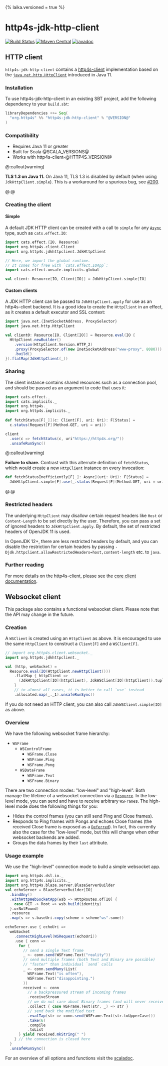 {% laika.versioned = true %}

# http4s-jdk-http-client

[![Build Status](https://github.com/http4s/http4s-jdk-http-client/workflows/CI/badge.svg?branch=master)](https://github.com/http4s/http4s-jdk-http-client/actions) [![Maven Central](https://maven-badges.herokuapp.com/maven-central/org.http4s/http4s-jdk-http-client_@SCALA_VERSION@/badge.svg)](https://maven-badges.herokuapp.com/maven-central/org.http4s/http4s-jdk-http-client_@SCALA_VERSION@) [![javadoc](https://javadoc.io/badge2/org.http4s/http4s-jdk-http-client_2.13/javadoc.svg)](https://javadoc.io/doc/org.http4s/http4s-jdk-http-client_2.13)

## HTTP client

`http4s-jdk-http-client` contains a [http4s-client] implementation based on
the [`java.net.http.HttpClient`][Java HttpClient] introduced in Java
11.

### Installation

To use http4s-jdk-http-client in an existing SBT project, add the
following dependency to your `build.sbt`:

```scala
libraryDependencies ++= Seq(
  "org.http4s" %% "http4s-jdk-http-client" % "@VERSION@"
)
```

### Compatibility

* Requires Java 11 or greater
* Built for Scala @SCALA_VERSIONS@
* Works with http4s-client-@HTTP4S_VERSION@

@:callout(warning)

**TLS 1.3 on Java 11.** On Java 11, TLS 1.3 is disabled by default (when using `JdkHttpClient.simple`).
This is a workaround for a spurious bug, see [#200](https://github.com/http4s/http4s-jdk-http-client/issues/200).

@:@

### Creating the client

#### Simple

A default JDK HTTP client can be created with a call to `simple` for
any [`Async`][Async] type, such as `cats.effect.IO`:

```scala mdoc:silent:reset-class
import cats.effect.{IO, Resource}
import org.http4s.client.Client
import org.http4s.jdkhttpclient.JdkHttpClient

// Here, we import the global runtime.
// It comes for free with `cats.effect.IOApp`:
import cats.effect.unsafe.implicits.global

val client: Resource[IO, Client[IO]] = JdkHttpClient.simple[IO]
```

#### Custom clients

A JDK HTTP client can be passed to `JdkHttpClient.apply` for use as an
http4s-client backend.  It is a good idea to create the `HttpClient`
in an effect, as it creates a default executor and SSL context:

```scala mdoc:silent
import java.net.{InetSocketAddress, ProxySelector}
import java.net.http.HttpClient

val client0: Resource[IO, Client[IO]] = Resource.eval(IO {
  HttpClient.newBuilder()
    .version(HttpClient.Version.HTTP_2)
    .proxy(ProxySelector.of(new InetSocketAddress("www-proxy", 8080)))
    .build()
}).flatMap(JdkHttpClient(_))
```

### Sharing

The client instance contains shared resources such as a connection
pool, and should be passed as an argument to code that uses it:

```scala mdoc
import cats.effect._
import cats.implicits._
import org.http4s._
import org.http4s.implicits._
  
def fetchStatus[F[_]](c: Client[F], uri: Uri): F[Status] =
  c.status(Request[F](Method.GET, uri = uri))

client
  .use(c => fetchStatus(c, uri"https://http4s.org/"))
  .unsafeRunSync()
```

@:callout(warning)

**Failure to share.**
Contrast with this alternate definition of `fetchStatus`, which would
create a new `HttpClient` instance on every invocation:

```scala mdoc
def fetchStatusInefficiently[F[_]: Async](uri: Uri): F[Status] =
  JdkHttpClient.simple[F].use(_.status(Request[F](Method.GET, uri = uri)))
```

@:@

### Restricted headers

The underlying `HttpClient` may disallow certain request headers like `Host`
or `Content-Length` to be set directly by the user. Therefore, you can pass a set
of ignored headers to `JdkHttpClient.apply`. By default, the set of restricted
headers of OpenJDK 11 is used.

In OpenJDK 12+, there are less restricted headers by default, and you can disable
the restriction for certain headers by passing
`-Djdk.httpclient.allowRestrictedHeaders=host,content-length` etc. to `java`.

### Further reading

For more details on the http4s-client, please see the [core client
documentation][http4s-client].

## Websocket client

This package also contains a functional websocket client. Please note that
the API may change in the future.

### Creation

A `WSClient` is created
using an `HttpClient` as above. It is encouraged to use the same `HttpClient`
to construct a `Client[F]` and a `WSClient[F]`.

```scala mdoc
// import org.http4s.client.websocket._
import org.http4s.jdkhttpclient._

val (http, webSocket) =
  Resource.eval(IO(HttpClient.newHttpClient()))
    .flatMap { httpClient =>
      (JdkHttpClient[IO](httpClient), JdkWSClient[IO](httpClient)).tupled
    }
    // in almost all cases, it is better to call `use` instead
    .allocated.map(_._1).unsafeRunSync()
```

If you do not need an HTTP client, you can also call `JdkWSClient.simple[IO]` as above.

### Overview

We have the following websocket frame hierarchy:

 - `WSFrame`
     - `WSControlFrame`
         - `WSFrame.Close`
         - `WSFrame.Ping`
         - `WSFrame.Pong`
     - `WSDataFrame`
         - `WSFrame.Text`
         - `WSFrame.Binary`

There are two connection modes: "low-level" and "high-level". Both manage the lifetime of a
websocket connection via a [`Resource`][Resource].
In the low-level mode, you can send and have to receive arbitrary `WSFrame`s.
The high-level mode does the following things for you:

 - Hides the control frames (you can still send Ping and Close frames).
 - Responds to Ping frames with Pongs and echoes Close frames (the received Close frame is exposed
   as a [`Deferred`][Deferred]). In fact, this currently also the case for the
   "low-level" mode, but this will change when other websocket backends are added.
 - Groups the data frames by their `last` attribute.

### Usage example

We use the "high-level" connection mode to build a simple websocket app.

```scala mdoc:invisible
import org.http4s.dsl.io._
import org.http4s.implicits._
import org.http4s.blaze.server.BlazeServerBuilder
val echoServer = BlazeServerBuilder[IO]
  .bindAny()
  .withHttpWebSocketApp(wsb => HttpRoutes.of[IO] {
    case GET -> Root => wsb.build(identity)
  }.orNotFound)
  .resource
  .map(s => s.baseUri.copy(scheme = scheme"ws".some))
```

```scala
echoServer.use { echoUri =>
  webSocket
    .connectHighLevel(WSRequest(echoUri))
    .use { conn =>
      for {
        // send a single Text frame
        _ <- conn.send(WSFrame.Text("reality"))
        // send multiple frames (both Text and Binary are possible)
        // "faster" than individual `send` calls
        _ <- conn.sendMany(List(
          WSFrame.Text("is often"),
          WSFrame.Text("disappointing.")
        ))
        received <- conn
          // a backpressured stream of incoming frames
          .receiveStream
          // we do not care about Binary frames (and will never receive any)
          .collect { case WSFrame.Text(str, _) => str }
          // send back the modified text
          .evalTap(str => conn.send(WSFrame.Text(str.toUpperCase)))
          .take(6)
          .compile
          .toList
      } yield received.mkString(" ")
    } // the connection is closed here
  }
  .unsafeRunSync()
```

For an overview of all options and functions visit the [scaladoc].

[http4s-client]: https://http4s.org/v@HTTP4S_VERSION_SHORT@/client/
[Java HttpClient]: https://docs.oracle.com/en/java/javase/11/docs/api/java.net.http/java/net/http/HttpClient.html
[Async]: https://typelevel.org/cats-effect/docs/typeclasses/async
[Resource]: https://typelevel.org/cats-effect/docs/std/resource
[Deferred]: https://typelevel.org/cats-effect/docs/std/deferred
[scaladoc]: https://static.javadoc.io/org.http4s/http4s-jdk-http-client_@SCALA_VERSION@/@VERSION@/org/http4s/jdkhttpclient/index.html
